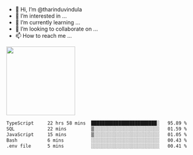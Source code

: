- 👋 Hi, I’m @tharinduvindula
- 👀 I’m interested in ...
- 🌱 I’m currently learning ...
- 💞️ I’m looking to collaborate on ...
- 📫 How to reach me ...

<!---
tharinduvindula/tharinduvindula is a ✨ special ✨ repository because its `README.md` (this file) appears on your GitHub profile.
You can click the Preview link to take a look at your changes.
--->

<img height="180em" src="https://github-readme-stats.vercel.app/api?username=tharinduvindula&show_icons=true&hide_border=false&&count_private=true&include_all_commits=true" />


<!--START_SECTION:waka-->

```txt
TypeScript     22 hrs 58 mins  ████████████████████████░   95.89 %
SQL            22 mins         ▒░░░░░░░░░░░░░░░░░░░░░░░░   01.59 %
JavaScript     15 mins         ▒░░░░░░░░░░░░░░░░░░░░░░░░   01.05 %
Bash           6 mins          ░░░░░░░░░░░░░░░░░░░░░░░░░   00.43 %
.env file      5 mins          ░░░░░░░░░░░░░░░░░░░░░░░░░   00.41 %
```

<!--END_SECTION:waka-->

